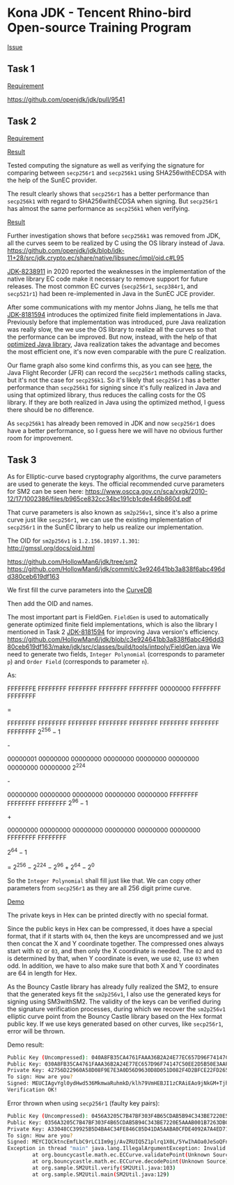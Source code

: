 # Kona JDK - Tencent Rhino-bird Open-source Training Program
[Issue](https://github.com/Tencent/OpenSourceTalent/issues/34)

## Task 1
[Requirement](https://docs.qq.com/doc/DUVpWUUVpVVVySVNw)

https://github.com/openjdk/jdk/pull/9541

## Task 2
[Requirement](https://docs.qq.com/doc/DUXhGSXBHZG11eUJ0)

[Result](Task2/README.md)

Tested computing the signature as well as verifying the signature for comparing between `secp256r1` and `secp256k1` using SHA256withECDSA with the help of the SunEC provider.

The result clearly shows that `secp256r1` has a better performance than `secp256k1` with regard to SHA256withECDSA when signing. But `secp256r1` has almost the same performance as `secp256k1` when verifying.

[Result](Task2/README.md)

Further investigation shows that before `secp256k1` was removed from JDK, all the curves seem to be realized by C using the OS library instead of Java. https://github.com/openjdk/jdk/blob/jdk-11+28/src/jdk.crypto.ec/share/native/libsunec/impl/oid.c#L95

[JDK-8238911](https://bugs.openjdk.org/browse/JDK-8238911) in 2020 reported the weaknesses in the implementation of the native library EC code make it necessary to remove support for future releases. The most common EC curves (`secp256r1`, `secp384r1`, and `secp521r1`) had been re-implemented in Java in the SunEC JCE provider.

After some communications with my mentor Johns Jiang, he tells me that [JDK-8181594](https://bugs.openjdk.org/browse/JDK-8181594) introduces the optimized finite field implementations in Java. Previously before that implementation was introduced, pure Java realization was really slow, the we use the OS library to realize all the curves so that the performance can be improved. But now, instead, with the help of that [optimized Java library](https://mail.openjdk.org/pipermail/core-libs-dev/2018-February/051729.html), Java realization takes the advantage and becomes the most efficient one, it's now even comparable with the pure C realization.

Our flame graph also some kind confirms this, as you can see [here](Task2/README.md#cpu), the Java Flight Recorder (JFR) can record the `secp256r1` methods calling stacks, but it's not the case for `secp256k1`. So it's likely that `secp256r1` has a better performance than `secp256k1` for signing since it's fully realized in Java and using that optimized library, thus reduces the calling costs for the OS library. If they are both realized in Java using the optimized method, I guess there should be no difference.

As `secp256k1` has already been removed in JDK and now `secp256r1` does have a better performance, so I guess here we will have no obvious further room for improvement.

## Task 3
As for Elliptic-curve based cryptography algorithms, the curve parameters are used to generate the keys.
The official recommended curve parameters for SM2 can be seen here:
https://www.oscca.gov.cn/sca/xxgk/2010-12/17/1002386/files/b965ce832cc34bc191cb1cde446b860d.pdf

That curve parameters is also known as `sm2p256v1`, since it's also a prime curve just like `secp256r1`, we can use the existing implementation of `secp256r1` in the SunEC library to help us realize our implementation.

The OID for `sm2p256v1` is `1.2.156.10197.1.301`: http://gmssl.org/docs/oid.html

https://github.com/HollowMan6/jdk/tree/sm2
https://github.com/HollowMan6/jdk/commit/c3e924641bb3a838f6abc496dd380ceb619df163

We first fill the curve parameters into the [CurveDB](
https://github.com/HollowMan6/jdk/blob/c3e924641bb3a838f6abc496dd380ceb619df163/src/java.base/share/classes/sun/security/util/CurveDB.java#L258-L265)

Then add the OID and names.

The most important part is FieldGen. `FieldGen` is used to automatically generate optimized finite field implementations, which is also the library I mentioned in Task 2 [JDK-8181594](https://bugs.openjdk.org/browse/JDK-8181594) for improving Java version's efficiency. https://github.com/HollowMan6/jdk/blob/c3e924641bb3a838f6abc496dd380ceb619df163/make/jdk/src/classes/build/tools/intpoly/FieldGen.java We need to generate two fields, `Integer Polynomial` (corresponds to parameter `p`) and `Order Field` (corresponds to parameter `n`).

As:

FFFFFFFE FFFFFFFF FFFFFFFF FFFFFFFF FFFFFFFF 00000000 FFFFFFFF FFFFFFFF

=

FFFFFFFF FFFFFFFF FFFFFFFF FFFFFFFF FFFFFFFF FFFFFFFF FFFFFFFF FFFFFFFF $2^{256} - 1$

\-

00000001 00000000 00000000 00000000 00000000 00000000 00000000 
00000000 $2^{224}$

\-

00000000 00000000 00000000 00000000 00000000 FFFFFFFF FFFFFFFF FFFFFFFF 
$2^{96} - 1$

\+

00000000 00000000 00000000 00000000 00000000 00000000 FFFFFFFF FFFFFFFF

$2^{64} - 1$

= $2^{256} - 2^{224} - 2^{96} + 2^{64} - 2^0$

So the `Integer Polynomial` shall fill just like that. We can copy other parameters from `secp256r1` as they are all 256 digit prime curve.

[Demo](SunEC-sm2-demo/)

The private keys in Hex can be printed directly with no special format.

Since the public keys in Hex can be compressed, it does have a special format, that if it starts with `04`, then the keys are uncompressed and we just then concat the X and Y coordinate together. The compressed ones always start with `02` or `03`, and then only the X coordinate is needed. The `02` and `03` is determined by that, when Y coordinate is even, we use `02`, use `03` when odd. In addition, we have to also make sure that both X and Y coordinates are 64 in length for Hex.

As the Bouncy Castle library has already fully realized the SM2, to ensure that the generated keys fit the `sm2p256v1`, I also use the generated keys for signing using SM3withSM2. The validity of the keys can be verified during the signature verification processes, during which we recover the `sm2p256v1` elliptic curve point from the Bouncy Castle library based on the Hex format public key. If we use keys generated based on other curves, like `secp256r1`, error will be thrown.

Demo result:
```sh
Public Key (Uncompressed): 040A8FB35CA4761FAAA36B2A24E77EC657D96F74147C50EE2D5B50E3AAFD8304D8CBB65FB2E661D37B7C3B900E1BDBEDE894D9CBB9079E8DD704B9465BFF65EE17
Public Key: 030A8FB35CA4761FAAA36B2A24E77EC657D96F74147C50EE2D5B50E3AAFD8304D8
Private Key: 42756D22960A58D08F9E7E3A0D56D9630D8D051D082F4D2BFCE22FD2653524EB
To sign: How are you?
Signed: MEUCIAgvYgl0ydHwd536MkmwaRuhmkD/klh79VmHEBJI1zCRAiEAo9jNkGM+Tjh/0AmX82nSPOMYgRPaWm6SUXiB63YGAD4=
Verification OK!
```

Error thrown when using `secp256r1` (faulty key pairs):
```sh
Public Key (Uncompressed): 0456A3205C7B47BF303F4B65CDAB5B94C343BE7220E5AAAB001B7263DBCD113B42447A9E41BF1374D4ABC7A2AE31E7441E3EB20D5808CCB7D88BFE4F8F2C9887C3
Public Key: 0356A3205C7B47BF303F4B65CDAB5B94C343BE7220E5AAAB001B7263DBCD113B42
Private Key: A33048CC39925B5D4BA4C34FE846C85D41DA5AABA0CFDE4092A7A4ED716D557
To sign: How are you?
Signed: MEYCIQCktncEmfLbC9rLC1Im9gj/AvZRUIQ5Z1plrq1X0L/5YwIhAOa0JeSoQFnV51kAJsFRY3T4cpCn2O7bKoN+M+nPpv6y
Exception in thread "main" java.lang.IllegalArgumentException: Invalid point coordinates
        at org.bouncycastle.math.ec.ECCurve.validatePoint(Unknown Source)
        at org.bouncycastle.math.ec.ECCurve.decodePoint(Unknown Source)
        at org.sample.SM2Util.verify(SM2Util.java:103)
        at org.sample.SM2Util.main(SM2Util.java:129)
```

